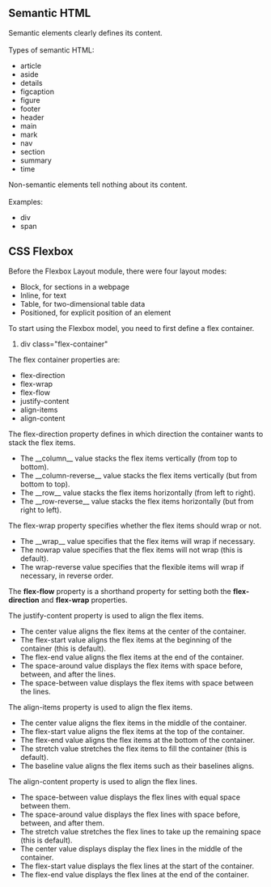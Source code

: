 ## Semantic HTML
Semantic elements clearly defines its content.
<br><br>
Types of semantic HTML:
<ul>
<li>article</li>
<li>aside</li>
<li>details</li>
<li>figcaption</li>
<li>figure</li>
<li>footer</li>
<li>header</li>
<li>main</li>
<li>mark</li>
<li>nav</li>
<li>section</li>
<li>summary</li>
<li>time</li>
</ul>

Non-semantic elements tell nothing about its content.
<br><br>
Examples: 
<ul>
<li>div</li>
<li>span</li>
</ul>

## CSS Flexbox
Before the Flexbox Layout module, there were four layout modes:
<ul>
<li>Block, for sections in a webpage</li>
<li>Inline, for text</li>
<li>Table, for two-dimensional table data</li>
<li>Positioned, for explicit position of an element</li>
</ul>
To start using the Flexbox model, you need to first define a flex container.
<ol>
<li>div class="flex-container"</li>
</ol>

The flex container properties are:
<ul>
<li>flex-direction</li>
<li>flex-wrap</li>
<li>flex-flow</li>
<li>justify-content</li>
<li>align-items</li>
<li>align-content</li>
</ul>

The flex-direction property defines in which direction the container wants to stack the flex items.
<ul>
<li>The __column__ value stacks the flex items vertically (from top to bottom).</li>
<li>The __column-reverse__ value stacks the flex items vertically (but from bottom to top).</li>
<li>The __row__ value stacks the flex items horizontally (from left to right).</li>
<li>The __row-reverse__ value stacks the flex items horizontally (but from right to left).</li>
</ul>

The flex-wrap property specifies whether the flex items should wrap or not.
<ul>
<li>The __wrap__ value specifies that the flex items will wrap if necessary.</li>
<li>The nowrap value specifies that the flex items will not wrap (this is default).</li>
<li>The wrap-reverse value specifies that the flexible items will wrap if necessary, in reverse order.</li>
</ul>

The __flex-flow__ property is a shorthand property for setting both the __flex-direction__ and __flex-wrap__ properties.

The justify-content property is used to align the flex items.
<ul>
<li>The center value aligns the flex items at the center of the container.</li>
<li>The flex-start value aligns the flex items at the beginning of the container (this is default).</li>
<li>The flex-end value aligns the flex items at the end of the container.</li>
<li>The space-around value displays the flex items with space before, between, and after the lines.</li>
<li>The space-between value displays the flex items with space between the lines.</li>
</ul>

The align-items property is used to align the flex items.
<ul>
<li>The center value aligns the flex items in the middle of the container.</li>
<li>The flex-start value aligns the flex items at the top of the container.</li>
<li>The flex-end value aligns the flex items at the bottom of the container.</li>
<li>The stretch value stretches the flex items to fill the container (this is default).</li>
<li>The baseline value aligns the flex items such as their baselines aligns.</li>
</ul>

The align-content property is used to align the flex lines.
<ul>
<li>The space-between value displays the flex lines with equal space between them.</li>
<li>The space-around value displays the flex lines with space before, between, and after them.</li>
<li>The stretch value stretches the flex lines to take up the remaining space (this is default).</li>
<li>The center value displays display the flex lines in the middle of the container.</li>
<li>The flex-start value displays the flex lines at the start of the container.</li>
<li>The flex-end value displays the flex lines at the end of the container.</li>
</ul>